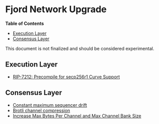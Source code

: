 # Fjord Network Upgrade

<!-- START doctoc generated TOC please keep comment here to allow auto update -->
<!-- DON'T EDIT THIS SECTION, INSTEAD RE-RUN doctoc TO UPDATE -->
**Table of Contents**

- [Execution Layer](#execution-layer)
- [Consensus Layer](#consensus-layer)

<!-- END doctoc generated TOC please keep comment here to allow auto update -->

This document is not finalized and should be considered experimental.

## Execution Layer

- [RIP-7212: Precompile for secp256r1 Curve Support](../protocol/precompiles.md#P256VERIFY)

## Consensus Layer

- [Constant maximum sequencer drift](./derivation.md#constant-maximum-sequencer-drift)
- [Brotli channel compression](./derivation.md#brotli-channel-compression)
- [Increase Max Bytes Per Channel and Max Channel Bank Size](./derivation.md#increasing-max_rlp_bytes_per_channel-and-max_channel_bank_size)

